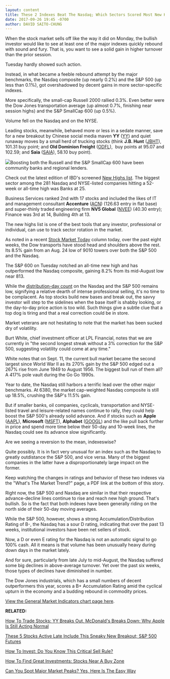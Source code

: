 ```yaml
---
layout: content
title: These 2 Indexes Beat The Nasdaq; Which Sectors Scored Most New Highs?
date: 2017-09-26 19:45 -0700
author: DAVID SAITO-CHUNG
---
```






When the stock market sells off like the way it did on Monday, the bullish investor would like to see at least one of the major indexes quickly rebound with sound and fury. That is, you want to see a solid gain in higher turnover than the prior session.




Tuesday hardly showed such action.


Instead, in what became a feeble rebound attempt by the major benchmarks, the Nasdaq composite (up nearly 0.2%) and the S&P 500 (up less than 0.1%), got overshadowed by decent gains in more sector-specific indexes.


More specifically, the small-cap Russell 2000 rallied 0.3%. Even better were the Dow Jones transportation average (up almost 0.7%, finishing near session highs) and the S&P SmallCap 600 (up 0.5%).


Volume fell on the Nasdaq and on the NYSE.


Leading stocks, meanwhile, behaved more or less in a sedate manner, save for a new breakout by Chinese social media maven **YY** ([YY](https://research.investors.com/quote.aspx?symbol=YY)) and quiet runaway moves by a small herd of trucking stocks (think **J.B. Hunt** ([JBHT](https://research.investors.com/quote.aspx?symbol=JBHT)), 101.31 buy point; and **Old Dominion Freight** ([ODFL](https://research.investors.com/quote.aspx?symbol=ODFL)),  buy points at 95.07 and 102.59; and **Saia** ([SAIA](https://research.investors.com/quote.aspx?symbol=SAIA)), 58.10 buy point).


![](https://www.investors.com/wp-content/uploads/2017/09/MP092617-217x300.png)Boosting both the Russell and the S&P SmallCap 600 have been community banks and regional lenders.


Check out the latest edition of IBD's screened [New Highs list](https://www.investors.com/data-tables/new-high-list-sep-26-2017/). The biggest sector among the 281 Nasdaq and NYSE-listed companies hitting a 52-week or all-time high was Banks at 25.


Business Services ranked 2nd with 17 stocks and included the likes of IT and management consultant **Accenture** ([ACN](https://research.investors.com/quote.aspx?symbol=ACN)) (126.63 entry in flat base) and super-thinly traded engineering firm **NV5 Global** ([NVEE](https://research.investors.com/quote.aspx?symbol=NVEE)) (40.30 entry); Finance was 3rd at 14, Building 4th at 13.


The new highs list is one of the best tools that any investor, professional or individual, can use to track sector rotation in the market.


As noted in a recent [Stock Market Today](https://www.investors.com/market-trend/stock-market-today/stocks-up-why-apples-rally-isnt-over-this-index-is-leading-lately/) column today, over the past eight weeks, the Dow transports have stood head and shoulders above the rest. Its 8.5% gain from an Aug. 24 low of 9010 towers over both the S&P 500 and the Nasdaq.


The S&P 600 on Tuesday notched an all-time new high and has outperformed the Nasdaq composite, gaining 8.2% from its mid-August low near 813.


While the [distribution-day count](https://www.investors.com/how-to-invest/investors-corner/how-do-you-spot-a-major-market-top-easy-look-for-heavy-distribution/) on the Nasdaq and the S&P 500 remains low, signifying a relative dearth of intense professional selling, it's no time to be complacent. As top stocks build new bases and break out, the savvy investor will step to the sidelines when the base itself is shabby looking, or the day-to-day price action is too wild. Such things give a subtle clue that a top dog is tiring and that a real correction could be in store.


Market veterans are not hesitating to note that the market has been sucked dry of volatility.


Burt White, chief investment officer at LPL Financial, notes that we are currently in "the second longest streak without a 3% correction for the S&P 500, suggesting volatility could come at any time."


White notes that on Sept. 11, the current bull market became the second largest since World War II as its 270% gain by the S&P 500 edged out a 267% rise from June 1949 to August 1956. The biggest bull run of them all? A 417% pole vault during the Go Go 1990s.


Year to date, the Nasdaq still harbors a terrific lead over the other major benchmarks. At 6380, the market cap-weighted Nasdaq composite is still up 18.5%, crushing the S&P's 11.5% gain.


But if smaller banks, oil companies, cyclicals, transportation and NYSE-listed travel and leisure-related names continue to rally, they could help boost the S&P 500's already solid advance. And if stocks such as **Apple** ([AAPL](https://research.investors.com/quote.aspx?symbol=AAPL)), **Microsoft** ([MSFT](https://research.investors.com/quote.aspx?symbol=MSFT)), **Alphabet** ([GOOGL](https://research.investors.com/quote.aspx?symbol=GOOGL)) and the like pull back further in price and spend more time below their 50-day and 10-week lines, the Nasdaq could see its advance slow significantly.


Are we seeing a reversion to the mean, indexeswise?


Quite possibly. It is in fact very unusual for an index such as the Nasdaq to greatly outdistance the S&P 500, and vice versa. Many of the biggest companies in the latter have a disproportionately large impact on the former.


Keep watching the changes in ratings and behavior of these two indexes via the "What's The Market Trend?" page, a PDF link at the bottom of this story.


Right now, the S&P 500 and Nasdaq are similar in that their respective advance-decline lines continue to rise and reach new high ground. That's bullish. So is the fact that both indexes have been generally riding on the north side of their 50-day moving averages.


While the S&P 500, however, shows a strong Accumulation/Distribution Rating of B-, the Nasdaq has a sour D rating, indicating that over the past 13 weeks, institutional investors have been net sellers of stock.


Now, a D or even E rating for the Nasdaq is not an automatic signal to go 100% cash. All it means is that volume has been unusually heavy during down days in the market lately.


And for sure, particularly from late July to mid-August, the Nasdaq suffered some big declines in above-average turnover. Yet over the past six weeks, those types of declines have diminished in number.


The Dow Jones industrials, which has a small numbers of decent outperformers this year, scores a B+ Accumulation Rating amid the cyclical upturn in the economy and a budding rebound in commodity prices.


[View the General Market Indicators chart page here](https://www.investors.com/wp-content/uploads/2017/09/IBD2609152659GMI.pdf).


**RELATED:**


[How To Trade Stocks: YY Breaks Out, McDonald's Breaks Down; Why Apple Is Still Acting Normal](https://www.investors.com/market-trend/stock-market-today/stocks-up-why-apples-rally-isnt-over-this-index-is-leading-lately/)


[These 5 Stocks Active Late Include This Sneaky New Breakout; S&P 500 Futures](https://www.investors.com/market-trend/stock-market-today/5-stocks-active-late-include-sneaky-new-breakout-sp-500-futures/)


[How To Invest: Do You Know This Critical Sell Rule?](https://www.investors.com/how-to-invest/investors-corner/how-to-build-long-term-profits-in-stocks-take-many-gains-at-20-25/)


[How To Find Great Investments: Stocks Near A Buy Zone](https://www.investors.com/category/stock-lists/stocks-near-a-buy-zone/)


[Can You Spot Major Market Peaks? Yes, Here Is The Easy Way](https://www.investors.com/how-to-invest/investors-corner/how-do-you-spot-a-major-market-top-easy-look-for-heavy-distribution/)


 





